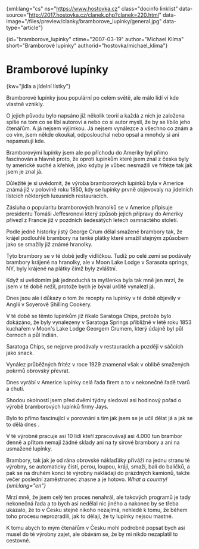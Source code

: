 
{xml:lang="cs" ns="https://www.hostovka.cz" class="docinfo linklist" data-source="http://2017.hostovka.cz/clanek.php?clanek=220.html" data-image="/files/preview/clanky/bramborove_lupinky/general.jpg" data-type="article"}

{id="bramborove\_lupinky" ctime="2007-03-19" author="Michael Klíma" short="Bramborové lupínky" authorid="hostovka/michael\_klima"}

# Bramborové lupínky

<!-- generated attribute kw by user_udpatekw.sh on 2019-03-13, do not edit -->

{kw="jídla a jídelní lístky"}

Bramborové lupínky jsou populární po celém světě, ale málo lidí ví kde vlastně vznikly.

O jejich původu bylo napsáno již několik teorií a každá z nich je založena spíše na tom co se líbí autorovi a nebo co si autor myslí, že by se líbilo jeho čtenářům. A já nejsem výjimkou. Já nejsem vynálezce a všechno co znám a co vím, jsem někde okoukal, odposlouchal nebo opsal a mnohdy si ani nepamatuji kde.

Bramborovými lupínky jsem ale po příchodu do Ameriky byl přímo fascinován a hlavně proto, že oproti lupínkům které jsem znal z česka byly ty americké suché a křehké, jako kdyby je vůbec nesmažili ve fritéze tak jak jsem je znal já.

Důležité je si uvědomit, že výroba bramborových lupínků byla v Americe známá již v polovině roku 1850, kdy se lupínky prvně objevovaly na jídelních lístcích některých luxusních restauracích.

Zásluha o popularitu bramborových hranolků se v Americe připisuje presidentu Tomáši Jeffesronovi který způsob jejich přípravy do Ameriky přivezl z Francie již v pozdních šedesátých letech osmnáctého století.

Podle jedné historky jistý George Crum dělal smažené brambory tak, že krájel podlouhlé brambory na tenké plátky které smažil stejným způsobem jako se smažily již známé hranolky.

Tyto brambory se v té době jedly vidličkou. Tudíž po celé zemi se podávaly brambory krájené na hranolky, ale v Moon Lake Lodge v Sarasota springs, NY, byly krájené na plátky čímž byly zvláštní.

Když si uvědomím jak jednoduchá ta myšlenka byla tak mně jen mrzí, že jsem v té době nežil, protože bych je býval určitě vynalezl já.

Dnes jsou ale i důkazy o tom že recepty na lupínky v té době objevily v Anglii v Soyerově Shilling Cookery.

V té době se těmto lupínkům již říkalo Saratoga Chips, protože bylo dokázáno, že byly vynalezeny v Saratoga Springs přibližně v létě roku 1853 kuchařem v Moon's Lake Lodge Georgem Crumem, který údajně byl půl černoch a půl Indián.

Saratoga Chips, se nejprve prodávaly v restauracích a později v sáčcích jako snack.

Vynález průběžných fritéz v roce 1929 znamenal však v oblibě smažených pokrmů obrovský převrat.

Dnes vyrábí v Americe lupínky celá řada firem a to v nekonečné řadě tvarů a chutí.

Shodou okolností jsem před dvěmi týdny sledoval asi hodinový pořad o výrobě bramborových lupínků firmy Jays.

Bylo to přímo fascinující v porovnání s tím jak jsem se je učil dělat já a jak se to dělá dnes .

V té výrobně pracuje asi 10 lidí kteří zpracovávají asi 4.000 tun brambor denně a přitom nemají žádné sklady ani na ty sirové brambory a ani na usmažené lupínky.

Brambory, tak jak je od rána obrovské náklaďáky přiváží na jednu stranu té výrobny, se automaticky čistí, perou, loupou, krájí, smaží, balí do balíčků, a pak se na druhém konci té výrobny nakládají do prázdných kamionů, takže večer poslední zaměstnanec zhasne a je hotovo. _What a country! {xml:lang="en"}_

Mrzí mně, že jsem celý ten proces nenahrál, ale takových programů je tady nekonečná řada a to bych asi nedělal nic jiného a nakonec by se třeba ukázalo, že to v Česku stejně nikoho nezajímá, nehledě k tomu, že během toho procesu neprozradili, jak to dělají, že ty lupínky nejsou mastné.

K tomu abych to mým čtenářům v Česku mohl podrobně popsat bych asi musel do té výrobny zajet, ale obávám se, že by mi nikdo nezaplatil to cestovné.

